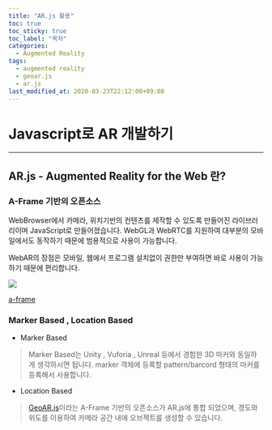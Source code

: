```yaml
---
title: "AR.js 활용"
toc: true
toc_sticky: true
toc_label: "목차"
categories:
  - Augmented Reality
tags:
  - augmented reality
  - geoar.js
  - ar.js
last_modified_at: 2020-03-23T22:12:00+09:00
---
```

# Javascript로 AR 개발하기
---
## AR.js - Augmented Reality for the Web 란?

### A-Frame 기반의 오픈소스

WebBrowser에서 카메라, 위치기반의 컨텐츠를 제작할 수 있도록 만들어진 라이브러리이며
JavaScript로 만들어졌습니다.
WebGL과 WebRTC를 지원하여 대부분의 모바일에서도 동작하기 때문에 범용적으로 사용이 가능합니다.

WebAR의 장점은 모바일, 웹에서 프로그램 설치없이 권한만 부여하면 바로 사용이 가능하기 때문에 편리합니다.

<img src='{{ "/assets/images/ar/arjs/aframe-main.png" | absolute_url }}'>

[a-frame](https://aframe.io/)

### Marker Based , Location Based

- Marker Based
> Marker Based는 Unity , Vuforia , Unreal 등에서 경험한 3D 마커와 동일하게 생각하시면 됩니다. marker 객체에 등록할 pattern/barcord 형태의 마커를 등록해서 사용합니다.

- Location Based
> [GeoAR.js](https://github.com/nicolocarpignoli/GeoAR.js)이라는 A-Frame 기반의 오픈소스가 AR.js에 통합 되었으며, 경도와 위도를 이용하여 카메라 공간 내에 오브젝트를 생성할 수 있습니다.
